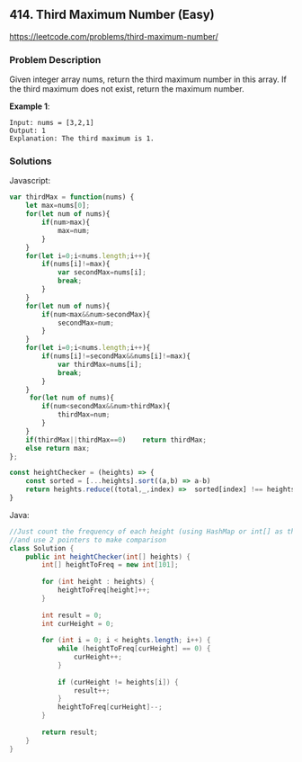 
## 414. Third Maximum Number (Easy)
https://leetcode.com/problems/third-maximum-number/

### Problem Description

Given integer array nums, return the third maximum number in this array. If the third maximum does not exist, return the maximum number.

 
**Example 1**:
```
Input: nums = [3,2,1]
Output: 1
Explanation: The third maximum is 1.
```
### Solutions

Javascript:

```javascript
var thirdMax = function(nums) {
    let max=nums[0];
    for(let num of nums){
        if(num>max){
            max=num;
        }
    }
    for(let i=0;i<nums.length;i++){
        if(nums[i]!=max){
            var secondMax=nums[i];
            break;
        }
    }
    for(let num of nums){
        if(num<max&&num>secondMax){
            secondMax=num;
        }
    }
    for(let i=0;i<nums.length;i++){
        if(nums[i]!=secondMax&&nums[i]!=max){
            var thirdMax=nums[i];
            break;
        }
    }
     for(let num of nums){       
        if(num<secondMax&&num>thirdMax){
            thirdMax=num;
        }
    }
    if(thirdMax||thirdMax==0)    return thirdMax;
    else return max;
};
```
```javascript
const heightChecker = (heights) => {
    const sorted = [...heights].sort((a,b) => a-b)
    return heights.reduce((total,_,index) =>  sorted[index] !== heights[index] ? total + 1 : total,0)
}
```


Java:

```java
//Just count the frequency of each height (using HashMap or int[] as the height is promised to be within range[1, 100]) 
//and use 2 pointers to make comparison
class Solution {
    public int heightChecker(int[] heights) {
        int[] heightToFreq = new int[101];
        
        for (int height : heights) {
            heightToFreq[height]++;
        }
        
        int result = 0;
        int curHeight = 0;
        
        for (int i = 0; i < heights.length; i++) {
            while (heightToFreq[curHeight] == 0) {
                curHeight++;
            }
            
            if (curHeight != heights[i]) {
                result++;
            }
            heightToFreq[curHeight]--;
        }
        
        return result;
    }
}
```
